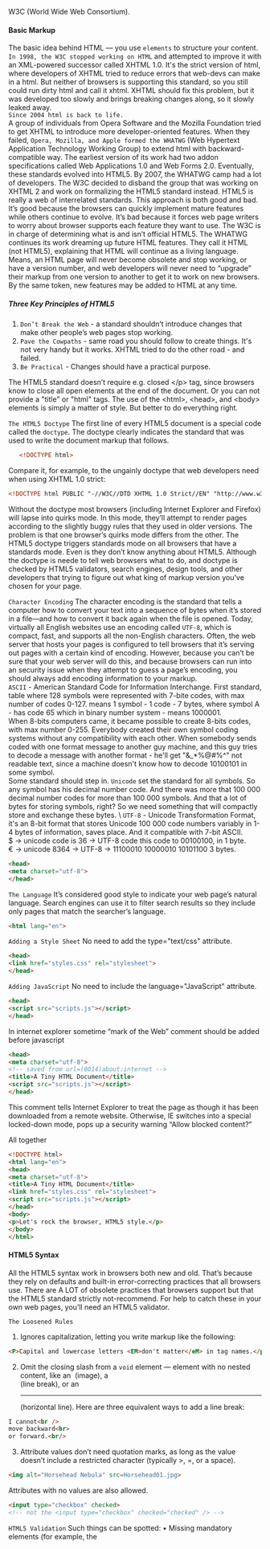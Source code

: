 W3C (World Wide Web Consortium).
#### Basic Markup
The basic idea behind HTML — you use `elements` to structure your content. \
`In 1998, the W3C stopped working on HTML` and attempted to improve it with an XML-powered successor called XHTML 1.0.
It's the strict version of html, where developers of XHTML tried to reduce errors that web-devs can make in a html.
But neither of browsers is supporting this standard, so you still could run dirty html and call it xhtml.
XHTML should fix this problem, but it was developed too slowly and brings breaking changes along, so it slowly leaked 
away. \
`Since 2004 html is back to life.` \
A group of individuals from Opera Software and the Mozilla Foundation tried to get XHTML to introduce more
developer-oriented features. When they failed, `Opera, Mozilla, and Apple formed the WHATWG` (Web Hypertext Application
Technology Working Group) to extend html with backward-compatible way.
The earliest version of its work had two addon specifications called Web Applications 1.0 and Web Forms 2.0.
Eventually, these standards evolved into HTML5.
By 2007, the WHATWG camp had a lot of developers. The W3C decided to disband the group that was working on XHTML 2 and
work on formalizing the HTML5 standard instead.
HTML5 is really a web of interrelated standards. This approach is both good and bad.
It’s good because the browsers can quickly implement mature features while others continue to evolve.
It’s bad because it forces web page writers to worry about browser supports each feature they want to use.
The W3C is in charge of determining what is and isn’t official HTML5.
The WHATWG continues its work dreaming up future HTML features. They call it HTML (not HTML5), explaining that HTML
will continue as a living language. Means, an HTML page will never become obsolete and stop working, or have a version
number, and web developers will never need to “upgrade” their markup from one version to another to get it to work
on new browsers. By the same token, new features may be added to HTML at any time.

##### Three Key Principles of HTML5
1. `Don’t Break the Web` - a standard shouldn’t introduce changes that make other people’s web pages stop working.
2. `Pave the Cowpaths` - same road you should follow to create things. It's not very handy but it works. XHTML tried to
    do the other road - and failed.
3. `Be Practical` - Changes should have a practical purpose.

The HTML5 standard doesn’t require e.g. closed &lt;/p&gt; tag, since browsers know to close all open elements at the end
of the document. Or you can not provide a "title" or "html" tags. The use of the &lt;html&gt;, &lt;head&gt;, and
&lt;body&gt; elements is simply a matter of style. But better to do everything right.

```The HTML5 Doctype```
The first line of every HTML5 document is a special code called the `doctype`. The doctype clearly indicates the standard
that was used to write the document markup that follows.
```html
   <!DOCTYPE html>
```
Compare it, for example, to the ungainly doctype that web developers need when using XHTML 1.0 strict:
```html
<!DOCTYPE html PUBLIC "-//W3C//DTD XHTML 1.0 Strict//EN" "http://www.w3.org/TR/xhtml1/DTD/xhtml1-strict.dtd">
```
Without the doctype most browsers (including Internet Explorer and Firefox) will lapse into quirks mode. In this mode,
they’ll attempt to render pages according to the slightly buggy rules that they used in older versions. The problem is 
that one browser’s quirks mode differs from the other.
The HTML5 doctype triggers standards mode on all browsers that have a standards mode. Even is they don’t know anything
about HTML5.
Although the doctype is neede to tell web browsers what to do, and doctype is checked by HTML5 validators, search
engines, design tools, and other developers that trying to figure out what king of markup version you’ve chosen for
your page.

```Character Encoding```
The character encoding is the standard that tells a computer how to convert your text into a sequence of bytes when
it’s stored in a file—and how to convert it back again when the file is opened. Today, virtually all English websites
use an encoding called `UTF-8`, which is compact, fast, and supports all the non-English characters.
Often, the web server that hosts your pages is configured to tell browsers that it’s serving out pages with a certain
kind of encoding. However, because you can’t be sure that your web server will do this, and because browsers can run
into an security issue when they attempt to guess a page’s encoding, you should always add encoding information to your
markup. \
`ASCII` - American Standard Code for Information Interchange. First standard, table where 128 symbols were represented
with 7-bite codes, with max number of codes 0-127. means 1 symbol - 1 code - 7 bytes, where symbol A - has code 65 which
in binary number system - means 1000001. \
When 8-bits computers came, it became possible to create 8-bits codes, with max number 0-255. Everybody created their own
symbol coding systems without any compatibility with each other. When somebody sends coded with one format message to 
another guy machine, and this guy tries to decode a message with another format - he'll get "&_*%$@$#%^" not readable 
text, since a machine doesn't know how to decode 10100101 in some symbol. \
Some standard should step in. `Unicode` set the standard for all symbols. So any symbol has his decimal number code. 
And there was more that 100 000 decimal number codes for more than 100 000 symbols. And that a lot of bytes for storing
symbols, right? So we need something that will compactly store and exchange these bytes. \ 
`UTF-8` - Unicode Transformation Format, it's an 8-bit format that stores Unicode 100 000 code numbers variably in 1-4
bytes of information, saves place. And it compatible with 7-bit ASCII. \
$ -> unicode code is 36 -> UTF-8 code this code to 00100100, in 1 byte. \
€ -> unicode 8364 -> UTF-8 -> 11100010 10000010 10101100 3 bytes.
```html
<head>
<meta charset="utf-8">
</head>
```

```The Language```
It’s considered good style to indicate your web page’s natural language.
Search engines can use it to filter search results so they include only pages that match the searcher’s language.
```html
<html lang="en">
```

```Adding a Style Sheet```
No need to add the type="text/css" attribute.
```html
<head>
<link href="styles.css" rel="stylesheet">
</head>
```

```Adding JavaScript```
No need to include the language="JavaScript" attribute.
```html
<head>
<script src="scripts.js"></script>
</head>
```
In internet explorer sometime “mark of the Web” comment should be added before javascript
```html
<head>
<meta charset="utf-8">
<!-- saved from url=(0014)about:internet -->
<title>A Tiny HTML Document</title>
<script src="scripts.js"></script>
</head>
```  
This comment tells Internet Explorer to treat the page as though it has been downloaded from a remote website.
Otherwise, IE switches into a special locked-down mode, pops up a security warning “Allow blocked content?”

All together
```html
<!DOCTYPE html>
<html lang="en">
<head>
<meta charset="utf-8">
<title>A Tiny HTML Document</title>
<link href="styles.css" rel="stylesheet">
<script src="scripts.js"></script>
</head>
<body>
<p>Let's rock the browser, HTML5 style.</p>
</body>
</html>
```

#### HTML5 Syntax
All the HTML5 syntax work in browsers both new and old. That’s because they rely on defaults and built-in
error-correcting practices that all browsers use.
There are A LOT of obsolete practices that browsers support but that the HTML5 standard strictly not-recommend. For
help to catch these in your own web pages, you’ll need an HTML5 validator.

`The Loosened Rules`
1. Ignores capitalization, letting you write markup like the following:
```html
<P>Capital and lowercase letters <EM>don't matter</eM> in tag names.</p>.
```
2. Omit the closing slash from a `void` element — element with no nested content, like an
<img> (image), a <br> (line break), or an <hr> (horizontal line). Here are three equivalent ways to add a line break:
```html
I cannot<br />
move backward<br>
or forward.<br/>
```
3. Attribute values don’t need quotation marks, as long as the value doesn’t include a restricted character (typically >,
 =, or a space). 
```html
<img alt="Horsehead Nebula" src=Horsehead01.jpg>
```
Attributes with no values are also allowed.
```html
<input type="checkbox" checked>
<!-- not the <input type="checkbox" checked="checked" /> -->
```
`HTML5 Validation`
Such things can be spotted:
•  Missing mandatory elements (for example, the <title> element)
•  A start tag without a matching end tag
•  Incorrectly nested tags
•  Tags with missing attributes (for example, an <img> element without the src attribute)
•  Elements or content in the wrong place (for example, text that’s placed directly in the <head> section)
There is [online validator](http://validator.w3.org/#validate_by_input)

`The Return of XHTML`
To enforce usage of XHTML in HTML5 you need to use XHTML5 - HTML5 with the XML-based restrictions slapped on top. 
[XHTML5 validator](http://validator.w3.org/nu/) Files ending .xhtml or .xht.
```html
<!DOCTYPE html>
<!--Here is XHTML5 close every element, make sure you use lowercase tags, and so on -->
<html lang="en" xmlns="http://www.w3.org/1999/xhtml">
    <head>
        <meta charset="utf-8"/>
        <title>A Tiny HTML Document</title>
        <link href="styles.css" rel="stylesheet"/>
        <script src="scripts.js"></script>
    </head>
    <body>
        <p>Let's rock the browser, XHTML5 style.</p>
    </body>
</html>
```
But browsers will still process this XHTML5 as a html document, no extra rules applied. If you want to go XHTML5 all
the way, you need to configure your web server to serve your page with the MIME type application/xhtml+xml or
application/xml, instead of the standard text/html. Be warned that this change will prevent your page from being
displayed by any version of Internet Explorer before IE 9. \
Browsers that do support XHTML5 deal with it differently from ordinary HTML5. They attempt to process the page as
an XML document, and if that process fails they give up on the rest of the document. So basically XHTML5 isn’t worth it.

##### HTML5’s Element Family
Some elements were added, extended, some of them are not welcome by any decent HTML5 validator.
```html
<big>, <center>, <font>, <tt>, <strike>, <iframe>, <acronym> (use <abbr> ), <applet> (<object> is preferred).
<b> same as <strong>, <i> italic same as <em> emphasis.
```
•  Use &lt;strong&gt; for text that has strong importance. This is text that needs to stand out from its surroundings.
•  Use &lt;b&gt; for text that should be presented in bold but doesn’t have greater importance. This could include keywords,
 product names, and anything else that would be bold in print.
•  Use &lt;em&gt; for text that has emphatic stress—in other words, text that would have a different inflection if read out loud.
•  Use &lt;i&gt; for text that should be presented in italics but doesn’t have extra emphasis. This could include foreign 
words, technical terms, and anything else that you’d set in italics in print.
```html
<strong>Breaking news!</strong> There's a sale on <i>leche quemada</i> candy at the <b>El Azul</b> restaurant.
 Don't delay, because when the last candy is gone, it's <em>gone</em>.
```
Some elements changed:
Before HTML5 allowed holding text and image, now it allows anything and everything, which means it’s perfectly 
acceptable to stuff entire paragraphs in there, along with lists, images, and so on.

Some elements standardized:
&lt;embed&gt;, &lt;wbr&gt; to browser know where you can break a word (opposite to &lt;nobr&gt; which is obsolete, better use
 nowrap in css).

##### Using HTML5 Today
HTML5 features won't work at IE browsers before IE10. Some things will help you: warn your user, make a polyfill or
silently fallback to some different implementation. 
To check either you can or not use some feature:
[Can I use](http://caniuse.com)
[Browser usage statistic](http://gs.statcounter.com)
[To warn your user.](http://modernizr.com)
[Polyfills](https://github.com/Modernizr/Modernizr/wiki/HTML5-Cross-browser-Polyfills)

#### Structuring Pages with Semantic Elements
Web developers use the same set of elements to build today’s modern sites that they used to build 10 years ago.
Humble < div > (division) — is the cornerstone of nearly every modern web page. \
Using < div > elements, you can slice an HTML document into headers, side panels, navigation bars, etc. Add different CSS
formatting, turn these sections into bordered boxes or shaded columns, and place each one exactly where it belongs.
This < div >-and-style technique is straightforward, powerful, and flexible, but it’s not transparent.

##### Introducing the Semantic Elements
To improve the structure of your web pages, you need HTML5’s semantic elements. \
These elements give extra meaning to the content they hold. For example, the new < time > element flags for some date
or time in your web page, it doesn't have any build-in formatting, and browser doesn't even care about it, but with css
you can add all date elements some style, which is convenient.
```html
Registration begins on <time>2014-11-25</time>.
```
There are other semantic like < nav > element identifies a set of navigation link or < footer > element wraps the footer,
and so on. \
Why to use elements that don't do anything at all: \
•  `Easier editing and maintenance`. Better understanding of the overall layout, various sections without look at css.
Structural information in the markup. Easier when you need to edit the page months later, and someone else to revise it. \
•  `Accessibility`. Modern web design should be accessible, pages that people can navigate using screen readers and
other assistive tools. \
•  `Search-engine optimization` Search engines like Google use powerful search bots—automated programs that crawl the
Web and fetch every page they can to scan your content and index it in their search databases. The better Google 
understands your site, the better the chance that it can match a web searcher’s query to your content, and the better
the chance that your website will turn up in someone’s search results. Search bots check for some of HTML5’s semantic
elements to collect more information about the pages they’re indexing. \
•  `Future features.` New browsers and web editing tools are sure to take advantage of semantic elements. For quick 
navigation and so on.

##### Retrofitting a Traditional HTML Page
In a well-written, traditional HTML page, most of the work is farmed out to the style sheet using the < div > and 
< span > containers. The < span > lets you format snippets of text inside another element. The < div > allows you to
format entire sections of content, and it establishes the overall structure of the page. \
Page has structure: Header box, Firs-level heading, By line, Lead-in, Second-level heading, Footer.
 
`Page Structure with HTML5`
The < div > is a cornerstone, but it is faceless. It doesn’t provide any information about the page.
When you (or a browser, or a design tool, or a screen reader, or a search bot) come across a < div >, you don’t know
the purpose of that section. \
To improve this situation in HTML5, you can replace some of your < div > elements with more descriptive semantic
elements. The semantic elements behave exactly like < div > elements: They group a block of markup, they don’t do
anything on their own, and they give you a styling hook that lets you apply formatting. So you can easily change
< div class="Header" > to < header class="Header" >. Nothing will change, but it looks redundant. So better to change
css sheet and make it just < header >. < article > is other nice tag, for search engines it's like a non-existing 
"content" tag.

`Adding a Figure with <figure>`
The HTML5 specification suggests that you think of them much like figures in a book, meaning a picture that’s separate
from the text, yet referred to in the text. Not just regular image. Generally, you let figures float, means you put them
in the nearest convenient spot alongside your text, rather than lock them in place next to a specific word or element.
The difference with faceless < div > that your figure markup is now perfectly clear. < figcaption > isn’t limited to
text — you can use any HTML elements that make sense. Other possibilities include links and tiny icons. Also figcaption
can substitute the alt="" attribute for img. 

`Adding a Sidebar with <aside>`
The new < aside > element represents content that is some kind related to the text that surrounds it. \
e.g. you can use an < aside > to introduce a related topic or to expand on a point that’s raised in the main document.
for a block of ads, some related content links, or quote.

`Browser Compatibility for the Semantic Elements`
To support semantic tags, browser simply needs to treat them like an ordinary < div > element.
When a browser meets an element it doesn’t recognize, it treats it as an inline element.
But most of HTML5’s semantic elements (except <time> and couple more) are block elements, which means the browser is 
supposed to render them on a separate line, with a little bit of space between them and the preceding and following
elements. \
But if browser, which knows nothing about new HTML5 blocks element will smash them together as inline elements. Whitch is
why we need to explain to the browser that these are block elements
```html
article, aside, figure, figcaption, footer, header, main, nav, section, summary {
    display: block;
}
``` 
This style sheet rule won’t take effect for browsers that already recognize HTML5, because the display property is
already set to block. And it won’t affect any style rules you already use to format these elements.

`Using the HTML5 Shiv`
Previous hack is for most browsers. This one for IE 8 and older.
Old versions of IE introduce a second challenge: They refuse to apply style sheet formatting to elements they don’t
recognize. You can trick IE into recognizing a foreign element by registering it with a JavaScript command.
For example, here’s a script block that gives IE the ability to recognize and style the < header > element:
```html
<script>
    document.createElement('header')
</script>
```
So you can find a patch for html5 elements somewhere online or do it by yourself. Modernizr - has this fix in it.

`Designing a Site with the Semantic Elements`
Header \
Pages can have more than one < header > element and often will, even though these headers play different roles on the
page. 
```html
<header class="SiteHeader">
    <img src="media/site_logo.png" alt="Apocalypse Today">
    <h1 style="display:none">Apocalypse Today</h1>
</header>
```
What’s the point of adding a heading that you can’t see?
 - First, all <header> elements require some level of heading inside, just to satisfy the rules of HTML5.
 - This design makes the page more accessible for people who are navigating it with screen readers. 
 - It establishes a heading structure that you can use in the rest of the page. That’s a fancy way of saying that if 
you start with an < h1 > for your website header, you may decide to use < h2 > elements to title the other sections of
the page (like “Articles” and “About Us” in the sidebar).
